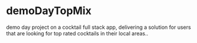 # demoDayTopMix
demo day project on a cocktail full stack app, delivering a solution for users that are looking for top rated cocktails in their local areas.. 
